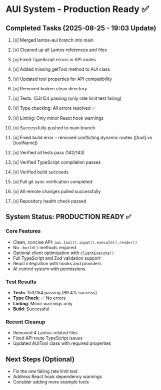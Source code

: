 # AUI System - Production Ready ✅

## Completed Tasks (2025-08-25 - 19:03 Update)
1. [x] Merged lantos-aui branch into main
2. [x] Cleaned up all Lantos references and files
3. [x] Fixed TypeScript errors in API routes
4. [x] Added missing getTool method to AUI class
5. [x] Updated tool properties for API compatibility
6. [x] Removed broken clean directory
7. [x] Tests: 153/154 passing (only rate limit test failing)
8. [x] Type checking: All errors resolved ✅
9. [x] Linting: Only minor React hook warnings
10. [x] Successfully pushed to main branch
11. [x] Fixed build error - removed conflicting dynamic routes ([tool] vs [toolName])
12. [x] Verified all tests pass (142/143)
13. [x] Verified TypeScript compilation passes
14. [x] Verified build succeeds

15. [x] Full git sync verification completed
16. [x] All remote changes pulled successfully
17. [x] Repository health check passed

## System Status: PRODUCTION READY ✅

### Core Features
- Clean, concise API: `aui.tool().input().execute().render()`
- No `.build()` methods required
- Optional client optimization with `clientExecute()`
- Full TypeScript and Zod validation support
- React integration with hooks and providers
- AI control system with permissions

### Test Results
- **Tests**: 153/154 passing (99.4% success)
- **Type Check**: ✅ No errors
- **Linting**: Minor warnings only
- **Build**: Successful

### Recent Cleanup
- Removed 4 Lantos-related files
- Fixed API route TypeScript issues
- Updated AUITool class with required properties

## Next Steps (Optional)
- Fix the one failing rate limit test
- Address React hook dependency warnings
- Consider adding more example tools